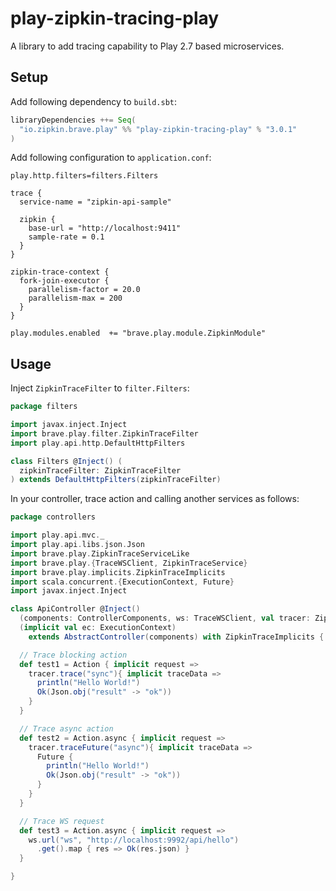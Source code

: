 play-zipkin-tracing-play
========

A library to add tracing capability to Play 2.7 based microservices.

## Setup

Add following dependency to `build.sbt`:

```scala
libraryDependencies ++= Seq(
  "io.zipkin.brave.play" %% "play-zipkin-tracing-play" % "3.0.1"
)
```

Add following configuration to `application.conf`:

```
play.http.filters=filters.Filters

trace {
  service-name = "zipkin-api-sample"

  zipkin {
    base-url = "http://localhost:9411"
    sample-rate = 0.1
  }
}

zipkin-trace-context {
  fork-join-executor {
    parallelism-factor = 20.0
    parallelism-max = 200
  }
}

play.modules.enabled  += "brave.play.module.ZipkinModule"
```

## Usage

Inject `ZipkinTraceFilter` to `filter.Filters`:

```scala
package filters

import javax.inject.Inject
import brave.play.filter.ZipkinTraceFilter
import play.api.http.DefaultHttpFilters

class Filters @Inject() (
  zipkinTraceFilter: ZipkinTraceFilter
) extends DefaultHttpFilters(zipkinTraceFilter)
```

In your controller, trace action and calling another services as follows:


```scala
package controllers

import play.api.mvc._
import play.api.libs.json.Json
import brave.play.ZipkinTraceServiceLike
import brave.play.{TraceWSClient, ZipkinTraceService}
import brave.play.implicits.ZipkinTraceImplicits
import scala.concurrent.{ExecutionContext, Future}
import javax.inject.Inject

class ApiController @Inject()
  (components: ControllerComponents, ws: TraceWSClient, val tracer: ZipkinTraceServiceLike)
  (implicit val ec: ExecutionContext)
    extends AbstractController(components) with ZipkinTraceImplicits {

  // Trace blocking action
  def test1 = Action { implicit request =>
    tracer.trace("sync"){ implicit traceData =>
      println("Hello World!")
      Ok(Json.obj("result" -> "ok"))
    }
  }

  // Trace async action
  def test2 = Action.async { implicit request =>
    tracer.traceFuture("async"){ implicit traceData =>
      Future {
        println("Hello World!")
        Ok(Json.obj("result" -> "ok"))
      }
    }
  }

  // Trace WS request
  def test3 = Action.async { implicit request =>
    ws.url("ws", "http://localhost:9992/api/hello")
      .get().map { res => Ok(res.json) }
  }

}
```
